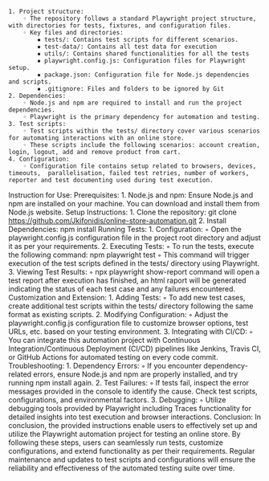     1. Project structure:
        ◦ The repository follows a standard Playwright project structure, with directories for tests, fixtures, and configuration files.
        ◦ Key files and directories:
            ▪ tests/: Contains test scripts for different scenarios.
            ▪ test-data/: Contains all test data for execution
            ▪ utils/: Contains shared functionalities for all the tests
            ▪ playwright.config.js: Configuration files for Playwright setup.
            ▪ package.json: Configuration file for Node.js dependencies and scripts.
            ▪ .gitignore: Files and folders to be ignored by Git
    2. Dependencies:
        ◦ Node.js and npm are required to install and run the project dependencies.
        ◦ Playwright is the primary dependency for automation and testing.
    3. Test scripts:
        ◦ Test scripts within the tests/ directory cover various scenarios for automating interactions with an online store.
        ◦ These scripts include the following scenarios: account creation, login, logout, add and remove product from cart.
    4. Configuration:
        ◦ Configuration file contains setup related to browsers, devices, timeouts,  parallelisation, failed test retries, number of workers, reporter and test documenting used during test execution.
Instruction for Use:
Prerequisites:
    1. Node.js and npm: Ensure Node.js and npm are installed on your machine. You can download and install them from Node.js website.
Setup Instructions:
    1. Clone the repository:
       git clone https://github.com/Jkifonidis/online-store-automation.git
    2. Install Dependencies:
       npm install
Running Tests:
    1. Configuration:
        ◦ Open the playwright.config.js configuration file in the project root directory and adjust it as per your requirements.
    2. Executing Tests:
        ◦ To run the tests, execute the following command:
          npm playwright test
        ◦ This command will trigger execution of the test scripts defined in the tests/ directory using Playwright.
    3. Viewing Test Results:
        ◦ npx playwright show-report command will open a test report after execution has finished, an html raport will be generated indicating the status of each test case and any failures encountered.
Customization and Extension:
    1. Adding Tests:
        ◦ To add new test cases, create additional test scripts within the tests/ directory following the same format as existing scripts.
    2. Modifying Configuration:
        ◦ Adjust the playwright.config.js configuration file to customize browser options, test URLs, etc. based on your testing environment.
    3. Integrating with CI/CD:
        ◦ You can integrate this automation project with Continuous Integration/Continuous Deployment (CI/CD) pipelines like Jenkins, Travis CI, or GitHub Actions for automated testing on every code commit.
Troubleshooting:
    1. Dependency Errors:
        ◦ If you encounter dependency-related errors, ensure Node.js and npm are properly installed, and try running npm install again.
    2. Test Failures:
        ◦ If tests fail, inspect the error messages provided in the console to identify the cause. Check test scripts, configurations, and environmental factors.
    3. Debugging:
        ◦ Utilize debugging tools provided by Playwright including Traces functionality for detailed insights into test execution and browser interactions.
Conclusion:
In conclusion, the provided instructions enable users to effectively set up and utilize the Playwright automation project for testing an online store. By following these steps, users can seamlessly run tests, customize configurations, and extend functionality as per their requirements. Regular maintenance and updates to test scripts and configurations will ensure the reliability and effectiveness of the automated testing suite over time.
